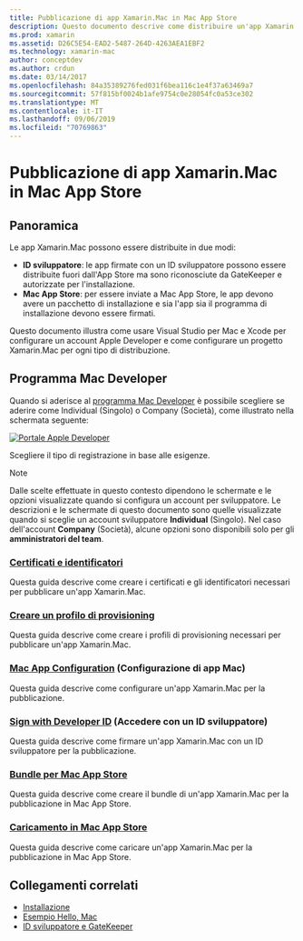 ```yaml
---
title: Pubblicazione di app Xamarin.Mac in Mac App Store
description: Questo documento descrive come distribuire un'app Xamarin.Mac con Visual Studio per Mac. Illustra come configurare un account Mac Developer, come creare i certificati per la firma del codice e come usarli per creare app Mac distribuibili direttamente o tramite Mac App Store.
ms.prod: xamarin
ms.assetid: D26C5E54-EAD2-5487-264D-4263AEA1EBF2
ms.technology: xamarin-mac
author: conceptdev
ms.author: crdun
ms.date: 03/14/2017
ms.openlocfilehash: 84a35389276fed031f6bea116c1e4f37a63469a7
ms.sourcegitcommit: 57f815bf0024b1afe9754c0e28054fc0a53ce302
ms.translationtype: MT
ms.contentlocale: it-IT
ms.lasthandoff: 09/06/2019
ms.locfileid: "70769863"
---
```

# <a name="publishing-xamarinmac-apps-to-the-mac-app-store"></a>Pubblicazione di app Xamarin.Mac in Mac App Store

## <a name="overview"></a>Panoramica

Le app Xamarin.Mac possono essere distribuite in due modi:

- **ID sviluppatore**: le app firmate con un ID sviluppatore possono essere distribuite fuori dall'App Store ma sono riconosciute da GateKeeper e autorizzate per l'installazione.
- **Mac App Store**: per essere inviate a Mac App Store, le app devono avere un pacchetto di installazione e sia l'app sia il programma di installazione devono essere firmati.

Questo documento illustra come usare Visual Studio per Mac e Xcode per configurare un account Apple Developer e come configurare un progetto Xamarin.Mac per ogni tipo di distribuzione.

## <a name="mac-developer-program"></a>Programma Mac Developer

Quando si aderisce al [programma Mac Developer](https://developer.apple.com/devcenter/mac/) è possibile scegliere se aderire come Individual (Singolo) o Company (Società), come illustrato nella schermata seguente:

[![Portale Apple Developer](images/image1.png "Portale Apple Developer")](images/image1-large.png#lightbox)

Scegliere il tipo di registrazione in base alle esigenze.

> [!NOTE]
> Dalle scelte effettuate in questo contesto dipendono le schermate e le opzioni visualizzate quando si configura un account per sviluppatore. Le descrizioni e le schermate di questo documento sono quelle visualizzate quando si sceglie un account sviluppatore **Individual** (Singolo). Nel caso dell'account **Company** (Società), alcune opzioni sono disponibili solo per gli **amministratori del team**.

### <a name="certificates-and-identifiersmacdeploy-testpublishing-to-the-app-storecertificates-identifiersmd"></a>[Certificati e identificatori](~/mac/deploy-test/publishing-to-the-app-store/certificates-identifiers.md)

Questa guida descrive come creare i certificati e gli identificatori necessari per pubblicare un'app Xamarin.Mac.

### <a name="create-provisioning-profilemacdeploy-testpublishing-to-the-app-storeprofilesmd"></a>[Creare un profilo di provisioning](~/mac/deploy-test/publishing-to-the-app-store/profiles.md)

Questa guida descrive come creare i profili di provisioning necessari per pubblicare un'app Xamarin.Mac.

### <a name="mac-app-configurationmacdeploy-testpublishing-to-the-app-storeapp-configurationmd"></a>[Mac App Configuration](~/mac/deploy-test/publishing-to-the-app-store/app-configuration.md) (Configurazione di app Mac)

Questa guida descrive come configurare un'app Xamarin.Mac per la pubblicazione.

### <a name="sign-with-developer-idmacdeploy-testpublishing-to-the-app-storesigningmd"></a>[Sign with Developer ID](~/mac/deploy-test/publishing-to-the-app-store/signing.md) (Accedere con un ID sviluppatore)

Questa guida descrive come firmare un'app Xamarin.Mac con un ID sviluppatore per la pubblicazione.

### <a name="bundle-for-mac-app-storemacdeploy-testpublishing-to-the-app-storebundlingmd"></a>[Bundle per Mac App Store](~/mac/deploy-test/publishing-to-the-app-store/bundling.md)

Questa guida descrive come creare il bundle di un'app Xamarin.Mac per la pubblicazione in Mac App Store.

### <a name="upload-to-mac-app-storemacdeploy-testpublishing-to-the-app-storeuploadingmd"></a>[Caricamento in Mac App Store](~/mac/deploy-test/publishing-to-the-app-store/uploading.md)

Questa guida descrive come caricare un'app Xamarin.Mac per la pubblicazione in Mac App Store.

## <a name="related-links"></a>Collegamenti correlati

- [Installazione](/visualstudio/mac/installation/)
- [Esempio Hello, Mac](~/mac/get-started/hello-mac.md)
- [ID sviluppatore e GateKeeper](https://developer.apple.com/resources/developer-id/)

